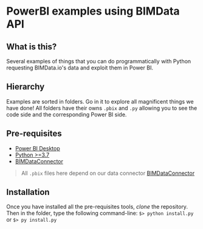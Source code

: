 # PowerBI examples using BIMData API

## What is this?

Several examples of things that you can do programmatically with Python requesting BIMData.io's data and exploit them in Power BI.

## Hierarchy

Examples are sorted in folders. Go in it to explore all magnificent things we have done!
All folders have their owns `.pbix` and `.py` allowing you to see the code side and the corresponding Power BI side.

## Pre-requisites

* [Power BI Desktop](https://powerbi.microsoft.com/fr-fr/desktop/)
* [Python >=3.7](https://www.python.org/downloads/release/python-373/)
* [BIMDataConnector](https://github.com/bimdata/BIMDataMicrosoftConnector)

> All `.pbix` files here depend on our data connector [BIMDataConnector](https://github.com/bimdata/BIMDataMicrosoftConnector)

## Installation

Once you have installed all the pre-requisites tools, *clone* the repository.
Then in the folder, type the following command-line:
`$> python install.py`
or
`$> py install.py`
